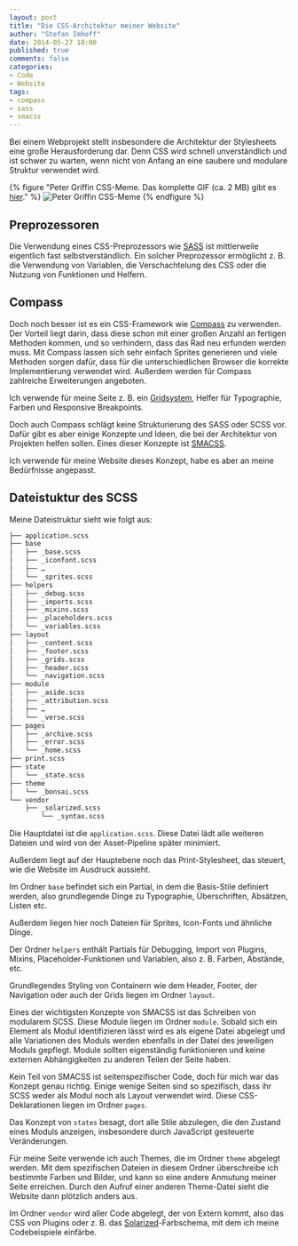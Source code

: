 ```yaml
---
layout: post
title: "Die CSS-Architektur meiner Website"
author: "Stefan Imhoff"
date: 2014-05-27 18:00
published: true
comments: false
categories:
- Code
- Website
tags:
- compass
- sass
- smacss
---
```


Bei einem Webprojekt stellt insbesondere die Architektur der Stylesheets eine große Herausforderung dar. Denn CSS wird schnell unverständlich und ist schwer zu warten, wenn nicht von Anfang an eine saubere und modulare Struktur verwendet wird.

{% figure "Peter Griffin CSS-Meme. Das komplette GIF (ca. 2 MB) gibt es <a href='http://imgur.com/Q3cUg29'>hier</a>." %}
<img src="{{ 'artikel/css-peter-griffin-meme.jpg' | asset_path }}" alt="Peter Griffin CSS-Meme">
{% endfigure %}

## Preprozessoren
Die Verwendung eines CSS-Preprozessors wie [SASS](http://sass-lang.com/) ist mittlerweile eigentlich fast selbstverständlich. Ein solcher Preprozessor ermöglicht z. B. die Verwendung von Variablen, die Verschachtelung des CSS oder die Nutzung von Funktionen und Helfern.

## Compass
Doch noch besser ist es ein CSS-Framework wie [Compass](http://compass-style.org/) zu verwenden. Der Vorteil liegt darin, dass diese schon mit einer großen Anzahl an fertigen Methoden kommen, und so verhindern, dass das Rad neu erfunden werden muss. Mit Compass lassen sich sehr einfach Sprites generieren und viele Methoden sorgen dafür, dass für die unterschiedlichen Browser die korrekte Implementierung verwendet wird. Außerdem werden für Compass zahlreiche Erweiterungen angeboten.

Ich verwende für meine Seite z. B. ein [Gridsystem](http://singularity.gs/), Helfer für Typographie, Farben und Responsive Breakpoints.

Doch auch Compass schlägt keine Strukturierung des SASS oder SCSS vor. Dafür gibt es aber einige Konzepte und Ideen, die bei der Architektur von Projekten helfen sollen. Eines dieser Konzepte ist [SMACSS](http://smacss.com/).

Ich verwende für meine Website dieses Konzept, habe es aber an meine Bedürfnisse angepasst.

## Dateistuktur des SCSS
Meine Dateistruktur sieht wie folgt aus:

```bash
├── application.scss
├── base
│   ├── _base.scss
│   ├── _iconfont.scss
│   ├── …
│   └── _sprites.scss
├── helpers
│   ├── _debug.scss
│   ├── _imports.scss
│   ├── _mixins.scss
│   ├── _placeholders.scss
│   └── _variables.scss
├── layout
│   ├── _content.scss
│   ├── _footer.scss
│   ├── _grids.scss
│   ├── _header.scss
│   └── _navigation.scss
├── module
│   ├── _aside.scss
│   ├── _attribution.scss
│   ├── …
│   └── _verse.scss
├── pages
│   ├── _archive.scss
│   ├── _error.scss
│   └── _home.scss
├── print.scss
├── state
│   └── _state.scss
├── theme
│   └── _bonsai.scss
└── vendor
    ├── _solarized.scss
        └── _syntax.scss
```

Die Hauptdatei ist die `application.scss`. Diese Datei lädt alle weiteren Dateien und wird von der Asset-Pipeline später minimiert.

Außerdem liegt auf der Hauptebene noch das Print-Stylesheet, das steuert, wie die Website im Ausdruck aussieht.

Im Ordner `base` befindet sich ein Partial, in dem die Basis-Stile definiert werden, also grundlegende Dinge zu Typographie, Überschriften, Absätzen, Listen etc.

Außerdem liegen hier noch Dateien für Sprites, Icon-Fonts und ähnliche Dinge.

Der Ordner `helpers` enthält Partials für Debugging, Import von Plugins, Mixins, Placeholder-Funktionen und Variablen, also z. B. Farben, Abstände, etc.

Grundlegendes Styling von Containern wie dem Header, Footer, der Navigation oder auch der Grids liegen im Ordner `layout`.

Eines der wichtigsten Konzepte von SMACSS ist das Schreiben von modularem SCSS. Diese Module liegen im Ordner `module`. Sobald sich ein Element als Modul identifizieren lässt wird es als eigene Datei abgelegt und alle Variationen des Moduls werden ebenfalls in der Datei des jeweiligen Moduls gepflegt. Module sollten eigenständig funktionieren und keine externen Abhängigkeiten zu anderen Teilen der Seite haben.

Kein Teil von SMACSS ist seitenspezifischer Code, doch für mich war das Konzept genau richtig. Einige wenige Seiten sind so spezifisch, dass ihr SCSS weder als Modul noch als Layout verwendet wird. Diese CSS-Deklarationen liegen im Ordner `pages`.

Das Konzept von `states` besagt, dort alle Stile abzulegen, die den Zustand eines Moduls anzeigen, insbesondere durch JavaScript gesteuerte Veränderungen.

Für meine Seite verwende ich auch Themes, die im Ordner `theme` abgelegt werden. Mit dem spezifischen Dateien in diesem Ordner überschreibe ich bestimmte Farben und Bilder, und kann so eine andere Anmutung meiner Seite erreichen. Durch den Aufruf einer anderen Theme-Datei sieht die Website dann plötzlich anders aus.

Im Ordner `vendor` wird aller Code abgelegt, der von Extern kommt, also das CSS von Plugins oder z. B. das [Solarized](http://ethanschoonover.com/solarized)-Farbschema, mit dem ich meine Codebeispiele einfärbe.
